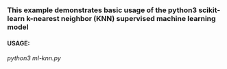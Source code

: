 ### This example demonstrates basic usage of the python3 scikit-learn k-nearest neighbor (KNN) supervised machine learning model

#### USAGE:
_python3 ml-knn.py_
